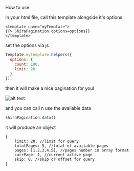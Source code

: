 How to use:

in your html file, call this template alongside it's options

```
<template name="myTemplate">
{{> ShiraPagination options=options}}
</template>
```

set the options via js
```javascript
Template.myTemplate.helpers({
  options: {
    count: 100,
    limit: 20
  }
});

```

then it will make a nice pagination for you!


![alt text](http://content.screencast.com/users/Radiegtya/folders/Jing/media/3cf895ba-4988-4832-9671-1e49056bea9c/00000393.png)


and you can call n use the available data
```javascript
ShiraPagination.data()
```

it will produce an object
```
{
    limit: 20, //limit for query
    totalPages: 5, //total of available pages
    pages: [1,2,3,4,5], //pages number in array format
    currPage: 1, //current active page
    skip: 0, //skip or offset for query
}
```
